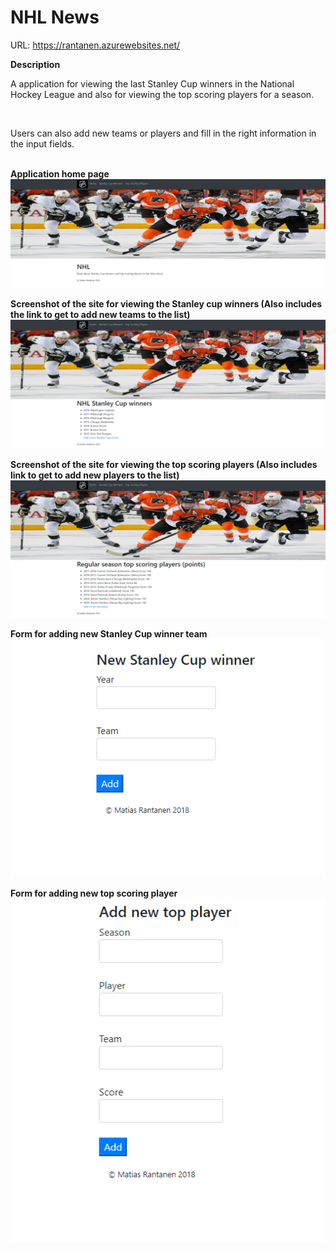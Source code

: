 # NHL News

URL: <a>https://rantanen.azurewebsites.net/</a>

<strong>Description</strong>

A application for viewing the last Stanley Cup winners in the National Hockey League and also for viewing the top scoring players for a season.

<br>

Users can also add new teams or players and fill in the right information in the input fields.

<br>
<strong>Application home page</strong>
<img src="https://github.com/matiasrantanen/siteDemo/blob/master/images/image1.PNG" width="600">

<strong>Screenshot of the site for viewing the Stanley cup winners (Also includes the link to get to add new teams to the list)</strong>
<img src="https://github.com/matiasrantanen/siteDemo/blob/master/images/image2.PNG" width="600">

<strong>Screenshot of the site for viewing the top scoring players (Also includes link to get to add new players to the list)</strong>
<img src="https://github.com/matiasrantanen/siteDemo/blob/master/images/image3.PNG" width="600">


<strong>Form for adding new Stanley Cup winner team</strong>
<img src="https://github.com/matiasrantanen/siteDemo/blob/master/images/image4.PNG" width="600">

<strong>Form for adding new top scoring player</strong>
<img src="https://github.com/matiasrantanen/siteDemo/blob/master/images/image6.PNG" width="600" height="550">
